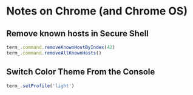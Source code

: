 # Notes on Chrome (and Chrome OS)

## Remove known hosts in Secure Shell

```js
term_.command.removeKnownHostByIndex(42)
term_.command.removeAllKnownHosts()
```
## Switch Color Theme From the Console

```js
term_.setProfile('light')
```
